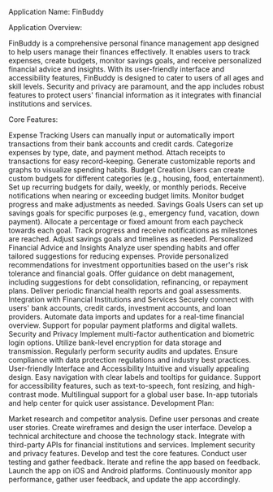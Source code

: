 Application Name: FinBuddy

Application Overview:

FinBuddy is a comprehensive personal finance management app designed to help users manage their finances effectively. It enables users to track expenses, create budgets, monitor savings goals, and receive personalized financial advice and insights. With its user-friendly interface and accessibility features, FinBuddy is designed to cater to users of all ages and skill levels. Security and privacy are paramount, and the app includes robust features to protect users' financial information as it integrates with financial institutions and services.

Core Features:

Expense Tracking
Users can manually input or automatically import transactions from their bank accounts and credit cards.
Categorize expenses by type, date, and payment method.
Attach receipts to transactions for easy record-keeping.
Generate customizable reports and graphs to visualize spending habits.
Budget Creation
Users can create custom budgets for different categories (e.g., housing, food, entertainment).
Set up recurring budgets for daily, weekly, or monthly periods.
Receive notifications when nearing or exceeding budget limits.
Monitor budget progress and make adjustments as needed.
Savings Goals
Users can set up savings goals for specific purposes (e.g., emergency fund, vacation, down payment).
Allocate a percentage or fixed amount from each paycheck towards each goal.
Track progress and receive notifications as milestones are reached.
Adjust savings goals and timelines as needed.
Personalized Financial Advice and Insights
Analyze user spending habits and offer tailored suggestions for reducing expenses.
Provide personalized recommendations for investment opportunities based on the user's risk tolerance and financial goals.
Offer guidance on debt management, including suggestions for debt consolidation, refinancing, or repayment plans.
Deliver periodic financial health reports and goal assessments.
Integration with Financial Institutions and Services
Securely connect with users' bank accounts, credit cards, investment accounts, and loan providers.
Automate data imports and updates for a real-time financial overview.
Support for popular payment platforms and digital wallets.
Security and Privacy
Implement multi-factor authentication and biometric login options.
Utilize bank-level encryption for data storage and transmission.
Regularly perform security audits and updates.
Ensure compliance with data protection regulations and industry best practices.
User-friendly Interface and Accessibility
Intuitive and visually appealing design.
Easy navigation with clear labels and tooltips for guidance.
Support for accessibility features, such as text-to-speech, font resizing, and high-contrast mode.
Multilingual support for a global user base.
In-app tutorials and help center for quick user assistance.
Development Plan:

Market research and competitor analysis.
Define user personas and create user stories.
Create wireframes and design the user interface.
Develop a technical architecture and choose the technology stack.
Integrate with third-party APIs for financial institutions and services.
Implement security and privacy features.
Develop and test the core features.
Conduct user testing and gather feedback.
Iterate and refine the app based on feedback.
Launch the app on iOS and Android platforms.
Continuously monitor app performance, gather user feedback, and update the app accordingly.